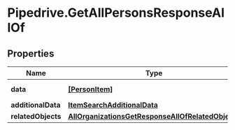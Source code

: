 # Pipedrive.GetAllPersonsResponseAllOf

## Properties

Name | Type | Description | Notes
------------ | ------------- | ------------- | -------------
**data** | [**[PersonItem]**](PersonItem.md) | The array of persons | [optional] 
**additionalData** | [**ItemSearchAdditionalData**](ItemSearchAdditionalData.md) |  | [optional] 
**relatedObjects** | [**AllOrganizationsGetResponseAllOfRelatedObjects**](AllOrganizationsGetResponseAllOfRelatedObjects.md) |  | [optional] 


